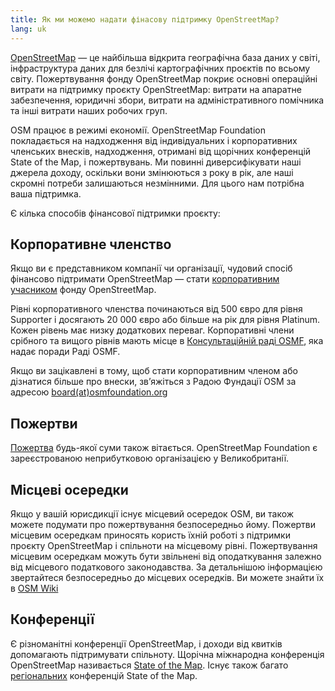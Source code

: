 ```yaml
---
title: Як ми можемо надати фінасову підтримку OpenStreetMap?
lang: uk
---
```


[OpenStreetMap](https://openstreetmap.org) — це найбільша відкрита географічна база даних у світі, інфраструктура даних для безлічі картографічних проєктів по всьому світу. Пожертвування фонду OpenStreetMap покриє основні операційні витрати на підтримку проєкту OpenStreetMap: витрати на апаратне забезпечення, юридичні збори, витрати на адміністративного помічника та інші витрати наших робочих груп.

OSM працює в режимі економії. OpenStreetMap Foundation покладається на надходження від індивідуальних і корпоративних членських внесків, надходження, отримані від щорічних конференцій State of the Map, і пожертвувань. Ми повинні диверсифікувати наші джерела доходу, оскільки вони змінюються з року в рік, але наші скромні потреби залишаються незмінними. Для цього нам потрібна ваша підтримка.

Є кілька способів фінансової підтримки проєкту:

## Корпоративне членство

Якщо ви є представником компанії чи організації, чудовий спосіб фінансово підтримати OpenStreetMap — стати [корпоративним учасником](https://wiki.osmfoundation.org/wiki/Membership#Corporate_Members) фонду OpenStreetMap.

Рівні корпоративного членства починаються від 500 євро для рівня Supporter і досягають 20 000 євро або більше на рік для рівня Platinum. Кожен рівень має низку додаткових переваг. Корпоративні члени срібного та вищого рівнів мають місце в [Консультаційній раді OSMF](https://wiki.osmfoundation.org/wiki/Advisory_Board), яка надає поради Раді OSMF.

Якщо ви зацікавлені в тому, щоб стати корпоративним членом або дізнатися більше про внески, зв’яжіться з Радою Фундації OSM за адресою [board(at)osmfoundation.org](mailto:board@osmfoundation.org)

## Пожертви

[Пожертва](https://donate.openstreetmap.org) будь-якої суми також вітається. OpenStreetMap Foundation є зареєстрованою неприбутковою організацією у Великобританії.

## Місцеві осередки

Якщо у вашій юрисдикції існує місцевий осередок OSM, ви також можете подумати про пожертвування безпосередньо йому. Пожертви місцевим осередкам приносять користь їхній роботі з підтримки проєкту OpenStreetMap і спільноти на місцевому рівні. Пожертвування місцевим осередкам можуть бути звільнені від оподаткування залежно від місцевого податкового законодавства. За детальнішою інформацією звертайтеся безпосередньо до місцевих осередків. Ви можете знайти їх в [OSM Wiki](https://wiki.openstreetmap.org/wiki/Foundation/Local_Chapters)

## Конференції

Є різноманітні конференції OpenStreetMap, і доходи від квитків допомагають підтримувати спільноту. Щорічна міжнародна конференція OpenStreetMap називається [State of the Map](https://stateofthemap.org). Існує також багато [регіональних](https://wiki.openstreetmap.org/wiki/State_Of_The_Map#Regional.2Flocal_conferences) конференцій State of the Map.
